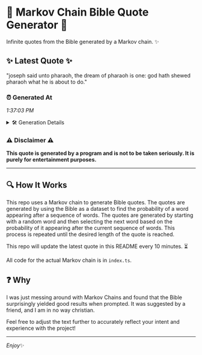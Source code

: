 # 📖 Markov Chain Bible Quote Generator 📖

Infinite quotes from the Bible generated by a Markov chain. ✨

## ✨ Latest Quote ✨
"joseph said unto pharaoh, the dream of pharaoh is one: god hath shewed pharaoh what he is about to do."

### ⏰ Generated At
*1:37:03 PM*

<details>
    <summary>🛠️ Generation Details</summary>
    <p>
        <strong>🌱 Seed:</strong> joseph<br>
        <strong>🔄 Iterations:</strong> 19<br>
        <strong>📜 Context History:</strong><br>[ joseph ]: said<br>[ joseph, said ]: unto<br>[ joseph, said, unto ]: pharaoh,<br>[ joseph, said, unto, pharaoh, ]: the<br>[ joseph, said, unto, pharaoh,, the ]: dream<br>[ joseph, said, unto, pharaoh,, the, dream ]: of<br>[ said, unto, pharaoh,, the, dream, of ]: pharaoh<br>[ unto, pharaoh,, the, dream, of, pharaoh ]: is<br>[ pharaoh,, the, dream, of, pharaoh, is ]: one:<br>[ the, dream, of, pharaoh, is, one: ]: god<br>[ dream, of, pharaoh, is, one:, god ]: hath<br>[ of, pharaoh, is, one:, god, hath ]: shewed<br>[ pharaoh, is, one:, god, hath, shewed ]: pharaoh<br>[ is, one:, god, hath, shewed, pharaoh ]: what<br>[ one:, god, hath, shewed, pharaoh, what ]: he<br>[ god, hath, shewed, pharaoh, what, he ]: is<br>[ hath, shewed, pharaoh, what, he, is ]: about<br>[ shewed, pharaoh, what, he, is, about ]: to<br>[ pharaoh, what, he, is, about, to ]: do.<br>
    </p>
</details>

### ⚠️ Disclaimer ⚠️
**This quote is generated by a program and is not to be taken seriously. It is purely for entertainment purposes.**

---

## 🔍 How It Works

This repo uses a Markov chain to generate Bible quotes. The quotes are generated by using the Bible as a dataset to find the probability of a word appearing after a sequence of words. The quotes are generated by starting with a random word and then selecting the next word based on the probability of it appearing after the current sequence of words. This process is repeated until the desired length of the quote is reached.

This repo will update the latest quote in this README every 10 minutes. ⏳

All code for the actual Markov chain is in `index.ts`.

## ❓ Why

I was just messing around with Markov Chains and found that the Bible surprisingly yielded good results when prompted. 
It was suggested by a friend, and I am in no way christian.

Feel free to adjust the text further to accurately reflect your intent and experience with the project!

---

*Enjoy*✨
